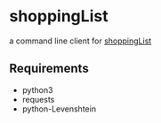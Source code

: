 # shoppingList

a command line client for [shoppingList](https://github.com/tstehr/shoppinglist)

## Requirements

- python3
- requests
- python-Levenshtein
